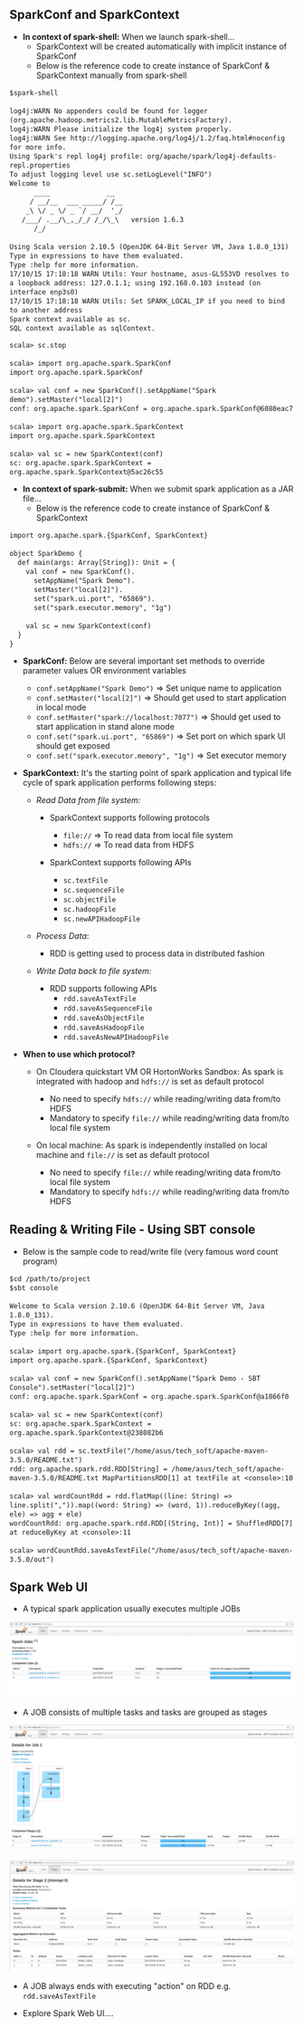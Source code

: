 ## SparkConf and SparkContext
* **In context of spark-shell:** When we launch spark-shell...
  * SparkContext will be created automatically with implicit instance of SparkConf
  * Below is the reference code to create instance of SparkConf & SparkContext manually from spark-shell

~~~
$spark-shell

log4j:WARN No appenders could be found for logger (org.apache.hadoop.metrics2.lib.MutableMetricsFactory).
log4j:WARN Please initialize the log4j system properly.
log4j:WARN See http://logging.apache.org/log4j/1.2/faq.html#noconfig for more info.
Using Spark's repl log4j profile: org/apache/spark/log4j-defaults-repl.properties
To adjust logging level use sc.setLogLevel("INFO")
Welcome to
      ____              __
     / __/__  ___ _____/ /__
    _\ \/ _ \/ _ `/ __/  '_/
   /___/ .__/\_,_/_/ /_/\_\   version 1.6.3
      /_/

Using Scala version 2.10.5 (OpenJDK 64-Bit Server VM, Java 1.8.0_131)
Type in expressions to have them evaluated.
Type :help for more information.
17/10/15 17:18:18 WARN Utils: Your hostname, asus-GL553VD resolves to a loopback address: 127.0.1.1; using 192.168.0.103 instead (on interface enp3s0)
17/10/15 17:18:18 WARN Utils: Set SPARK_LOCAL_IP if you need to bind to another address
Spark context available as sc.
SQL context available as sqlContext.
~~~

~~~
scala> sc.stop

scala> import org.apache.spark.SparkConf
import org.apache.spark.SparkConf

scala> val conf = new SparkConf().setAppName("Spark demo").setMaster("local[2]")
conf: org.apache.spark.SparkConf = org.apache.spark.SparkConf@6080eac7

scala> import org.apache.spark.SparkContext
import org.apache.spark.SparkContext

scala> val sc = new SparkContext(conf)
sc: org.apache.spark.SparkContext = org.apache.spark.SparkContext@5ac26c55
~~~

* **In context of spark-submit:** When we submit spark application as a JAR file...
  * Below is the reference code to create instance of SparkConf & SparkContext
  
~~~
import org.apache.spark.{SparkConf, SparkContext}

object SparkDemo {
  def main(args: Array[String]): Unit = {
    val conf = new SparkConf().
      setAppName("Spark Demo").
      setMaster("local[2]").
      set("spark.ui.port", "65869").
      set("spark.executor.memory", "1g")

    val sc = new SparkContext(conf)
  }
}
~~~

* **SparkConf:** Below are several important set methods to override parameter values OR environment variables
  * `conf.setAppName("Spark Demo")` => Set unique name to application
  * `conf.setMaster("local[2]")` => Should get used to start application in local mode
  * `conf.setMaster("spark://localhost:7077")` => Should get used to start application in stand alone mode
  * `conf.set("spark.ui.port", "65869")` => Set port on which spark UI should get exposed
  * `conf.set("spark.executor.memory", "1g")` => Set executor memory

* **SparkContext:** It's the starting point of spark application and typical life cycle of spark application performs following steps:
  
  * _Read Data from file system:_ 
    
    * SparkContext supports following protocols
      * `file://` => To read data from local file system
      * `hdfs://` => To read data from HDFS
    
    * SparkContext supports following APIs
      * `sc.textFile`
      * `sc.sequenceFile`
      * `sc.objectFile`
      * `sc.hadoopFile`
      * `sc.newAPIHadoopFile`
  
  * _Process Data_:
    
    * RDD is getting used to process data in distributed fashion
  
  * _Write Data back to file system:_
    * RDD supports following APIs
      * `rdd.saveAsTextFile`
      * `rdd.saveAsSequenceFile`
      * `rdd.saveAsObjectFile`
      * `rdd.saveAsHadoopFile`
      * `rdd.saveAsNewAPIHadoopFile`

* **When to use which protocol?**
  
  * On Cloudera quickstart VM OR HortonWorks Sandbox: As spark is integrated with hadoop and `hdfs://` is set as default protocol
      * No need to specify `hdfs://` while reading/writing data from/to HDFS
      * Mandatory to specify `file://` while reading/writing data from/to local file system
  
  * On local machine: As spark is independently installed on local machine and `file://` is set as default protocol
      * No need to specify `file://` while reading/writing data from/to local file system
      * Mandatory to specify `hdfs://` while reading/writing data from/to HDFS


## Reading & Writing File - Using SBT console
* Below is the sample code to read/write file (very famous word count program)

~~~
$cd /path/to/project
$sbt console

Welcome to Scala version 2.10.6 (OpenJDK 64-Bit Server VM, Java 1.8.0_131).
Type in expressions to have them evaluated.
Type :help for more information.

scala> import org.apache.spark.{SparkConf, SparkContext}
import org.apache.spark.{SparkConf, SparkContext}

scala> val conf = new SparkConf().setAppName("Spark Demo - SBT Console").setMaster("local[2]")
conf: org.apache.spark.SparkConf = org.apache.spark.SparkConf@a1866f0

scala> val sc = new SparkContext(conf)
sc: org.apache.spark.SparkContext = org.apache.spark.SparkContext@238082b6

scala> val rdd = sc.textFile("/home/asus/tech_soft/apache-maven-3.5.0/README.txt")
rdd: org.apache.spark.rdd.RDD[String] = /home/asus/tech_soft/apache-maven-3.5.0/README.txt MapPartitionsRDD[1] at textFile at <console>:10

scala> val wordCountRdd = rdd.flatMap((line: String) => line.split(",")).map((word: String) => (word, 1)).reduceByKey((agg, ele) => agg + ele)
wordCountRdd: org.apache.spark.rdd.RDD[(String, Int)] = ShuffledRDD[7] at reduceByKey at <console>:11

scala> wordCountRdd.saveAsTextFile("/home/asus/tech_soft/apache-maven-3.5.0/out")

~~~

## Spark Web UI
* A typical spark application usually executes multiple JOBs
  
![Alt text](images/spark-web-ui-jobs.png?raw=true "Spark Web UI - Jobs")

* A JOB consists of multiple tasks and tasks are grouped as stages

![Alt text](images/spark-web-ui-job-details.png?raw=true "Spark Web UI - Job Details")

![Alt text](images/spark-web-ui-job-stage.png?raw=true "Spark Web UI - Stage")

* A JOB always ends with executing "action" on RDD e.g. `rdd.saveAsTextFile`

* Explore Spark Web UI....